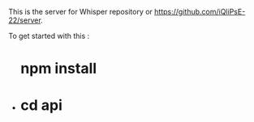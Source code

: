 This is the server for Whisper repository or https://github.com/iQliPsE-22/server.

To get started with this :
<ul>
  <l1><h1>npm install</h1>
    <li><h1>cd api</h1></li>
</l1>
</ul>

